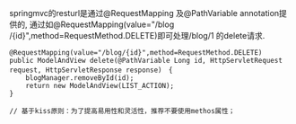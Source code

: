 

springmvc的resturl是通过@RequestMapping 及@PathVariable annotation提供的, 通过如@RequestMapping(value="/blog /{id}",method=RequestMethod.DELETE)即可处理/blog/1 的delete请求.

```
@RequestMapping(value="/blog/{id}",method=RequestMethod.DELETE)
public ModelAndView delete(@PathVariable Long id, HttpServletRequest request, HttpServletResponse response)　{
    blogManager.removeById(id);
    return new ModelAndView(LIST_ACTION);
}

// 基于kiss原则：为了提高易用性和灵活性，推荐不要使用methos属性；

```
